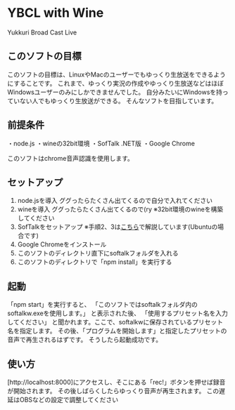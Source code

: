 # YBCL with Wine

Yukkuri
Broad
Cast
Live

## このソフトの目標

このソフトの目標は、LinuxやMacのユーザーでもゆっくり生放送をできるようにすることです。
これまで、ゆっくり実況の作成やゆっくり生放送などはほぼWindowsユーザーのみにしかできませんでした。
自分みたいにWindowsを持っていない人でもゆっくり生放送ができる。
そんなソフトを目指しています。

## 前提条件

・node.js
・wineの32bit環境
・SofTalk .NET版
・Google Chrome

このソフトはchrome音声認識を使用します。

## セットアップ

1. node.jsを導入 ググったらたくさん出てくるので自分で入れてください
2. wineを導入 ググったらたくさん出てくるので(ry ※32bit環境のwineを構築してください
3. SofTalkをセットアップ ※手順2、3は[こちら](https://task58yt.blogspot.com/2021/10/ubuntunetsoftalk.html)で解説しています(Ubuntuの場合です)
4. Google Chromeをインストール
5. このソフトのディレクトリ直下にsoftalkフォルダを入れる
6. このソフトのディレクトリで「npm install」を実行する

## 起動

「npm start」を実行すると、
「このソフトではsoftalkフォルダ内のsoftalkw.exeを使用します。」
と表示された後、
「使用するプリセット名を入力してください」
と聞かれます。ここで、softalkwに保存されているプリセット名を指定します。
その後、「プログラムを開始します」と指定したプリセットの音声で再生されるはずです。
そうしたら起動成功です。

## 使い方

[http://localhost:8000]にアクセスし、そこにある「rec!」ボタンを押せば録音が開始されます。
その後しばらくしたらゆっくり音声が再生されます。
この遅延はOBSなどの設定で調整してください
